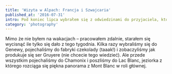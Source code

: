 ```yaml
---
title: 'Wizyta w Alpach: Francja i Szwajcaria'
published_at: '2016-07-31'
intro: Pod koniec lipca wybrałem się z odwiedzinami do przyjaciela, który pracował w CERN i mieszkał w pięknej wiosce otoczonej winnicami i górami. Pierwszy raz w życiu widziałem Alpy i od razu się w nich zakochałem.
category: 'photography'
---
```


Mimo że nie byłem na wakacjach – pracowałem zdalnie, starałem się wycisnąć ile tylko się dało z tego tygodnia. Kilka razy wybraliśmy się do Genewy, pojechaliśmy do fabryki czekolady (taaak!) i zobaczyliśmy jak produkuje się ser Gruyere (nie chcecie tego wiedzieć). Ale przede wszystkim pojechaliśmy do Chamonix i poszliśmy do Lac Blanc, jeziorka z którego rozciąga się piękna panorama z Mont Blanc w roli głównej.

<photo-lazy src="https://res.cloudinary.com/lukaszrados/image/upload/v1620583032/stories/hiking-in-alps/308_bwf9qo.jpg" padding-bottom="66.666"></photo-lazy>

<photo-lazy src="https://res.cloudinary.com/lukaszrados/image/upload/v1620583032/stories/hiking-in-alps/309_w9s987.jpg" padding-bottom="66.666"></photo-lazy>

<photo-lazy src="https://res.cloudinary.com/lukaszrados/image/upload/v1620583032/stories/hiking-in-alps/310_xyzlia.jpg" padding-bottom="66.666"></photo-lazy>

<photo-lazy src="https://res.cloudinary.com/lukaszrados/image/upload/v1620583031/stories/hiking-in-alps/311_yy2zwo.jpg" padding-bottom="66.666"></photo-lazy>

<photo-lazy src="https://res.cloudinary.com/lukaszrados/image/upload/v1620583031/stories/hiking-in-alps/312_oiof3l.jpg" padding-bottom="66.666"></photo-lazy>

<photo-lazy src="https://res.cloudinary.com/lukaszrados/image/upload/v1620583031/stories/hiking-in-alps/313_f26gip.jpg" padding-bottom="66.666"></photo-lazy>

<photo-lazy src="https://res.cloudinary.com/lukaszrados/image/upload/v1620583031/stories/hiking-in-alps/314_qdn1ck.jpg" padding-bottom="66.666"></photo-lazy>

<two-columns>
  <photo-lazy src="https://res.cloudinary.com/lukaszrados/image/upload/v1620583032/stories/hiking-in-alps/315_yztxzd.jpg" padding-bottom="150"></photo-lazy>

  <photo-lazy src="https://res.cloudinary.com/lukaszrados/image/upload/v1620583031/stories/hiking-in-alps/316_fuj89x.jpg" padding-bottom="150"></photo-lazy>
</two-columns>

<photo-lazy src="https://res.cloudinary.com/lukaszrados/image/upload/v1620583032/stories/hiking-in-alps/317_dbmfmc.jpg" padding-bottom="150"></photo-lazy>

<photo-lazy src="https://res.cloudinary.com/lukaszrados/image/upload/v1620583032/stories/hiking-in-alps/318_phesd4.jpg" padding-bottom="66.666"></photo-lazy>

<photo-lazy src="https://res.cloudinary.com/lukaszrados/image/upload/v1620583032/stories/hiking-in-alps/319_q3ilhv.jpg" padding-bottom="66.666"></photo-lazy>

<photo-lazy src="https://res.cloudinary.com/lukaszrados/image/upload/v1620583032/stories/hiking-in-alps/320_klmczw.jpg" padding-bottom="66.666"></photo-lazy>

<photo-lazy src="https://res.cloudinary.com/lukaszrados/image/upload/v1620583032/stories/hiking-in-alps/321_lsmfuq.jpg" padding-bottom="66.666"></photo-lazy>
